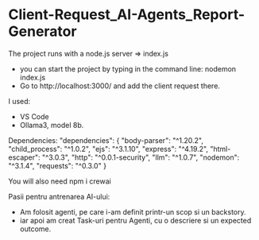 # Client-Request_AI-Agents_Report-Generator
The project runs with a node.js server => index.js
- you can start the project by typing in the command line: nodemon index.js
- Go to http://localhost:3000/ and add the client request there.

I used:
- VS Code
- Ollama3, model 8b.
  

Dependencies:
"dependencies": {
    "body-parser": "^1.20.2",
    "child_process": "^1.0.2",
    "ejs": "^3.1.10",
    "express": "^4.19.2",
    "html-escaper": "^3.0.3",
    "http": "^0.0.1-security",
    "llm": "^1.0.7",
    "nodemon": "^3.1.4",
    "requests": "^0.3.0"
  }

You will also need npm i crewai

Pasii pentru antrenarea AI-ului:
- Am folosit agenti, pe care i-am definit printr-un scop si un backstory.
- iar apoi am creat Task-uri pentru Agenti, cu o descriere si un expected outcome.
